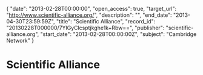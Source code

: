 {
  "date": "2013-02-28T00:00:00", 
  "open_access": true, 
  "target_url": "http://www.scientific-alliance.org/", 
  "description": "", 
  "end_date": "2013-04-30T23:59:59Z", 
  "title": "Scientific Alliance", 
  "record_id": "20130228T000000/7YlGyClcsptjkghe1k+Rbw==", 
  "publisher": "scientific-alliance.org", 
  "start_date": "2013-02-28T00:00:00Z", 
  "subject": "Cambridge Network"
}

# Scientific Alliance

